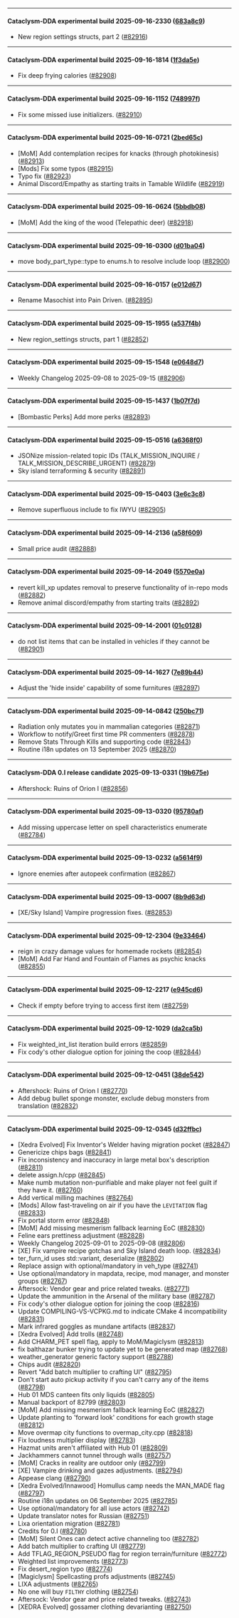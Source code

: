 
---

#### Cataclysm-DDA experimental build 2025-09-16-2330 ([683a8c9](https://github.com/CleverRaven/Cataclysm-DDA/releases/tag/cdda-experimental-2025-09-16-2330))

* New region settings structs, part 2 ([#82916](https://github.com/CleverRaven/Cataclysm-DDA/pull/82916))

---

#### Cataclysm-DDA experimental build 2025-09-16-1814 ([1f3da5e](https://github.com/CleverRaven/Cataclysm-DDA/releases/tag/cdda-experimental-2025-09-16-1814))

* Fix deep frying calories ([#82908](https://github.com/CleverRaven/Cataclysm-DDA/pull/82908))

---

#### Cataclysm-DDA experimental build 2025-09-16-1152 ([748997f](https://github.com/CleverRaven/Cataclysm-DDA/releases/tag/cdda-experimental-2025-09-16-1152))

* Fix some missed iuse initializers. ([#82910](https://github.com/CleverRaven/Cataclysm-DDA/pull/82910))

---

#### Cataclysm-DDA experimental build 2025-09-16-0721 ([2bed65c](https://github.com/CleverRaven/Cataclysm-DDA/releases/tag/cdda-experimental-2025-09-16-0721))

* [MoM] Add contemplation recipes for knacks (through photokinesis) ([#82913](https://github.com/CleverRaven/Cataclysm-DDA/pull/82913))
* [Mods] Fix some typos ([#82915](https://github.com/CleverRaven/Cataclysm-DDA/pull/82915))
* Typo fix ([#82923](https://github.com/CleverRaven/Cataclysm-DDA/pull/82923))
* Animal Discord/Empathy as starting traits in Tamable Wildlife ([#82919](https://github.com/CleverRaven/Cataclysm-DDA/pull/82919))

---

#### Cataclysm-DDA experimental build 2025-09-16-0624 ([5bbdb08](https://github.com/CleverRaven/Cataclysm-DDA/releases/tag/cdda-experimental-2025-09-16-0624))

* [MoM] Add the king of the wood (Telepathic deer) ([#82918](https://github.com/CleverRaven/Cataclysm-DDA/pull/82918))

---

#### Cataclysm-DDA experimental build 2025-09-16-0300 ([d01ba04](https://github.com/CleverRaven/Cataclysm-DDA/releases/tag/cdda-experimental-2025-09-16-0300))

* move body_part_type::type to enums.h to resolve include loop ([#82900](https://github.com/CleverRaven/Cataclysm-DDA/pull/82900))

---

#### Cataclysm-DDA experimental build 2025-09-16-0157 ([e012d67](https://github.com/CleverRaven/Cataclysm-DDA/releases/tag/cdda-experimental-2025-09-16-0157))

* Rename Masochist into Pain Driven. ([#82895](https://github.com/CleverRaven/Cataclysm-DDA/pull/82895))

---

#### Cataclysm-DDA experimental build 2025-09-15-1955 ([a537f4b](https://github.com/CleverRaven/Cataclysm-DDA/releases/tag/cdda-experimental-2025-09-15-1955))

* New region_settings structs, part 1 ([#82852](https://github.com/CleverRaven/Cataclysm-DDA/pull/82852))

---

#### Cataclysm-DDA experimental build 2025-09-15-1548 ([e0648d7](https://github.com/CleverRaven/Cataclysm-DDA/releases/tag/cdda-experimental-2025-09-15-1548))

* Weekly Changelog 2025-09-08 to 2025-09-15 ([#82906](https://github.com/CleverRaven/Cataclysm-DDA/pull/82906))

---

#### Cataclysm-DDA experimental build 2025-09-15-1437 ([1b07f7d](https://github.com/CleverRaven/Cataclysm-DDA/releases/tag/cdda-experimental-2025-09-15-1437))

* [Bombastic Perks] Add more perks ([#82893](https://github.com/CleverRaven/Cataclysm-DDA/pull/82893))

---

#### Cataclysm-DDA experimental build 2025-09-15-0516 ([a6368f0](https://github.com/CleverRaven/Cataclysm-DDA/releases/tag/cdda-experimental-2025-09-15-0516))

* JSONize mission-related topic IDs (TALK_MISSION_INQUIRE / TALK_MISSION_DESCRIBE_URGENT) ([#82879](https://github.com/CleverRaven/Cataclysm-DDA/pull/82879))
* Sky island terraforming & security ([#82891](https://github.com/CleverRaven/Cataclysm-DDA/pull/82891))

---

#### Cataclysm-DDA experimental build 2025-09-15-0403 ([3e6c3c8](https://github.com/CleverRaven/Cataclysm-DDA/releases/tag/cdda-experimental-2025-09-15-0403))

* Remove superfluous include to fix IWYU ([#82905](https://github.com/CleverRaven/Cataclysm-DDA/pull/82905))

---

#### Cataclysm-DDA experimental build 2025-09-14-2136 ([a58f609](https://github.com/CleverRaven/Cataclysm-DDA/releases/tag/cdda-experimental-2025-09-14-2136))

* Small price audit ([#82888](https://github.com/CleverRaven/Cataclysm-DDA/pull/82888))

---

#### Cataclysm-DDA experimental build 2025-09-14-2049 ([5570e0a](https://github.com/CleverRaven/Cataclysm-DDA/releases/tag/cdda-experimental-2025-09-14-2049))

* revert kill_xp updates removal to preserve functionality of in-repo mods ([#82882](https://github.com/CleverRaven/Cataclysm-DDA/pull/82882))
* Remove animal discord/empathy from starting traits ([#82892](https://github.com/CleverRaven/Cataclysm-DDA/pull/82892))

---

#### Cataclysm-DDA experimental build 2025-09-14-2001 ([01c0128](https://github.com/CleverRaven/Cataclysm-DDA/releases/tag/cdda-experimental-2025-09-14-2001))

* do not list items that can be installed in vehicles if they cannot be ([#82901](https://github.com/CleverRaven/Cataclysm-DDA/pull/82901))

---

#### Cataclysm-DDA experimental build 2025-09-14-1627 ([7e89b44](https://github.com/CleverRaven/Cataclysm-DDA/releases/tag/cdda-experimental-2025-09-14-1627))

* Adjust the 'hide inside' capability of some furnitures ([#82897](https://github.com/CleverRaven/Cataclysm-DDA/pull/82897))

---

#### Cataclysm-DDA experimental build 2025-09-14-0842 ([250bc71](https://github.com/CleverRaven/Cataclysm-DDA/releases/tag/cdda-experimental-2025-09-14-0842))

* Radiation only mutates you in mammalian categories ([#82871](https://github.com/CleverRaven/Cataclysm-DDA/pull/82871))
* Workflow to notify/Greet first time PR commenters ([#82878](https://github.com/CleverRaven/Cataclysm-DDA/pull/82878))
* Remove Stats Through Kills and supporting code ([#82843](https://github.com/CleverRaven/Cataclysm-DDA/pull/82843))
* Routine i18n updates on 13 September 2025 ([#82870](https://github.com/CleverRaven/Cataclysm-DDA/pull/82870))

---

#### Cataclysm-DDA 0.I release candidate 2025-09-13-0331 ([19b675e](https://github.com/CleverRaven/Cataclysm-DDA/releases/tag/cdda-0.I-2025-09-13-0331))

* Aftershock: Ruins of Orion I ([#82856](https://github.com/CleverRaven/Cataclysm-DDA/pull/82856))

---

#### Cataclysm-DDA experimental build 2025-09-13-0320 ([95780af](https://github.com/CleverRaven/Cataclysm-DDA/releases/tag/cdda-experimental-2025-09-13-0320))

* Add missing uppercase letter on spell characteristics enumerate ([#82784](https://github.com/CleverRaven/Cataclysm-DDA/pull/82784))

---

#### Cataclysm-DDA experimental build 2025-09-13-0232 ([a5614f9](https://github.com/CleverRaven/Cataclysm-DDA/releases/tag/cdda-experimental-2025-09-13-0232))

* Ignore enemies after autopeek confirmation ([#82867](https://github.com/CleverRaven/Cataclysm-DDA/pull/82867))

---

#### Cataclysm-DDA experimental build 2025-09-13-0007 ([8b9d63d](https://github.com/CleverRaven/Cataclysm-DDA/releases/tag/cdda-experimental-2025-09-13-0007))

* [XE/Sky Island] Vampire progression fixes. ([#82853](https://github.com/CleverRaven/Cataclysm-DDA/pull/82853))

---

#### Cataclysm-DDA experimental build 2025-09-12-2304 ([9e33464](https://github.com/CleverRaven/Cataclysm-DDA/releases/tag/cdda-experimental-2025-09-12-2304))

* reign in crazy damage values for homemade rockets ([#82854](https://github.com/CleverRaven/Cataclysm-DDA/pull/82854))
* [MoM] Add Far Hand and Fountain of Flames as psychic knacks ([#82855](https://github.com/CleverRaven/Cataclysm-DDA/pull/82855))

---

#### Cataclysm-DDA experimental build 2025-09-12-2217 ([e945cd6](https://github.com/CleverRaven/Cataclysm-DDA/releases/tag/cdda-experimental-2025-09-12-2217))

* Check if empty before trying to access first item ([#82759](https://github.com/CleverRaven/Cataclysm-DDA/pull/82759))

---

#### Cataclysm-DDA experimental build 2025-09-12-1029 ([da2ca5b](https://github.com/CleverRaven/Cataclysm-DDA/releases/tag/cdda-experimental-2025-09-12-1029))

* Fix weighted_int_list iteration build errors ([#82859](https://github.com/CleverRaven/Cataclysm-DDA/pull/82859))
* Fix cody's other dialogue option for joining the coop ([#82844](https://github.com/CleverRaven/Cataclysm-DDA/pull/82844))

---

#### Cataclysm-DDA experimental build 2025-09-12-0451 ([38de542](https://github.com/CleverRaven/Cataclysm-DDA/releases/tag/cdda-experimental-2025-09-12-0451))

* Aftershock: Ruins of Orion I ([#82770](https://github.com/CleverRaven/Cataclysm-DDA/pull/82770))
* Add debug bullet sponge monster, exclude debug monsters from translation ([#82832](https://github.com/CleverRaven/Cataclysm-DDA/pull/82832))

---

#### Cataclysm-DDA experimental build 2025-09-12-0345 ([d32ffbc](https://github.com/CleverRaven/Cataclysm-DDA/releases/tag/cdda-experimental-2025-09-12-0345))

* [Xedra Evolved] Fix Inventor's Welder having migration pocket ([#82847](https://github.com/CleverRaven/Cataclysm-DDA/pull/82847))
* Genericize chips bags ([#82841](https://github.com/CleverRaven/Cataclysm-DDA/pull/82841))
* Fix inconsistency and inaccuracy in large metal box's description ([#82811](https://github.com/CleverRaven/Cataclysm-DDA/pull/82811))
* delete assign.h/cpp ([#82845](https://github.com/CleverRaven/Cataclysm-DDA/pull/82845))
* Make numb mutation non-purifiable and make player not feel guilt if they have it. ([#82760](https://github.com/CleverRaven/Cataclysm-DDA/pull/82760))
* Add vertical milling machines ([#82764](https://github.com/CleverRaven/Cataclysm-DDA/pull/82764))
* [Mods] Allow fast-traveling on air if you have the `LEVITATION` flag ([#82833](https://github.com/CleverRaven/Cataclysm-DDA/pull/82833))
* Fix portal storm error ([#82848](https://github.com/CleverRaven/Cataclysm-DDA/pull/82848))
* [MoM] Add missing mesmerism fallback learning EoC ([#82830](https://github.com/CleverRaven/Cataclysm-DDA/pull/82830))
* Feline ears prettiness adjustment ([#82828](https://github.com/CleverRaven/Cataclysm-DDA/pull/82828))
* Weekly Changelog 2025-09-01 to 2025-09-08 ([#82806](https://github.com/CleverRaven/Cataclysm-DDA/pull/82806))
* [XE] Fix vampire recipe gotchas and Sky Island death loop. ([#82834](https://github.com/CleverRaven/Cataclysm-DDA/pull/82834))
* ter_furn_id uses std::variant, deserialize ([#82802](https://github.com/CleverRaven/Cataclysm-DDA/pull/82802))
* Replace assign with optional/mandatory in veh_type ([#82741](https://github.com/CleverRaven/Cataclysm-DDA/pull/82741))
* Use optional/mandatory in mapdata, recipe, mod manager, and monster groups ([#82767](https://github.com/CleverRaven/Cataclysm-DDA/pull/82767))
* Aftersock: Vendor gear and price related tweaks. ([#82771](https://github.com/CleverRaven/Cataclysm-DDA/pull/82771))
* Update the ammunition in the Arsenal of the military base ([#82787](https://github.com/CleverRaven/Cataclysm-DDA/pull/82787))
* Fix cody's other dialogue option for joining the coop ([#82816](https://github.com/CleverRaven/Cataclysm-DDA/pull/82816))
* Update COMPILING-VS-VCPKG.md to indicate CMake 4 incompatibility ([#82831](https://github.com/CleverRaven/Cataclysm-DDA/pull/82831))
* Mark infrared goggles as mundane artifacts ([#82837](https://github.com/CleverRaven/Cataclysm-DDA/pull/82837))
* [Xedra Evolved] Add trolls ([#82748](https://github.com/CleverRaven/Cataclysm-DDA/pull/82748))
* Add CHARM_PET spell flag, apply to MoM/Magiclysm ([#82813](https://github.com/CleverRaven/Cataclysm-DDA/pull/82813))
* fix balthazar bunker trying to update yet to be generated map ([#82768](https://github.com/CleverRaven/Cataclysm-DDA/pull/82768))
* weather_generator generic factory support ([#82788](https://github.com/CleverRaven/Cataclysm-DDA/pull/82788))
* Chips audit ([#82820](https://github.com/CleverRaven/Cataclysm-DDA/pull/82820))
* Revert "Add batch multiplier to crafting UI" ([#82795](https://github.com/CleverRaven/Cataclysm-DDA/pull/82795))
* Don't start auto pickup activity if you can't carry any of the items ([#82798](https://github.com/CleverRaven/Cataclysm-DDA/pull/82798))
* Hub 01 MDS canteen fits only liquids ([#82805](https://github.com/CleverRaven/Cataclysm-DDA/pull/82805))
* Manual backport of 82799 ([#82803](https://github.com/CleverRaven/Cataclysm-DDA/pull/82803))
* [MoM] Add missing mesmerism fallback learning EoC ([#82827](https://github.com/CleverRaven/Cataclysm-DDA/pull/82827))
* Update planting to 'forward look' conditions for each growth stage ([#82812](https://github.com/CleverRaven/Cataclysm-DDA/pull/82812))
* Move overmap city functions to overmap_city.cpp ([#82818](https://github.com/CleverRaven/Cataclysm-DDA/pull/82818))
* Fix loudness multiplier display ([#82783](https://github.com/CleverRaven/Cataclysm-DDA/pull/82783))
* Hazmat units aren't affiliated with Hub 01 ([#82809](https://github.com/CleverRaven/Cataclysm-DDA/pull/82809))
* Jackhammers cannot tunnel through walls ([#82757](https://github.com/CleverRaven/Cataclysm-DDA/pull/82757))
* [MoM] Cracks in reality are outdoor only ([#82799](https://github.com/CleverRaven/Cataclysm-DDA/pull/82799))
* [XE] Vampire drinking and gazes adjustments. ([#82794](https://github.com/CleverRaven/Cataclysm-DDA/pull/82794))
* Appease clang ([#82790](https://github.com/CleverRaven/Cataclysm-DDA/pull/82790))
* [Xedra Evolved/Innawood] Homullus camp needs the MAN_MADE flag ([#82797](https://github.com/CleverRaven/Cataclysm-DDA/pull/82797))
* Routine i18n updates on 06 September 2025 ([#82785](https://github.com/CleverRaven/Cataclysm-DDA/pull/82785))
* Use optional/mandatory for all iuse actors ([#82742](https://github.com/CleverRaven/Cataclysm-DDA/pull/82742))
* Update translator notes for Russian ([#82751](https://github.com/CleverRaven/Cataclysm-DDA/pull/82751))
* Lixa orientation migration ([#82781](https://github.com/CleverRaven/Cataclysm-DDA/pull/82781))
* Credits for 0.I ([#82780](https://github.com/CleverRaven/Cataclysm-DDA/pull/82780))
* [MoM] Silent Ones can detect active channeling too ([#82782](https://github.com/CleverRaven/Cataclysm-DDA/pull/82782))
* Add batch multiplier to crafting UI ([#82779](https://github.com/CleverRaven/Cataclysm-DDA/pull/82779))
* Add TFLAG_REGION_PSEUDO flag for region terrain/furniture ([#82772](https://github.com/CleverRaven/Cataclysm-DDA/pull/82772))
* Weighted list improvements ([#82773](https://github.com/CleverRaven/Cataclysm-DDA/pull/82773))
* Fix desert_region typo ([#82774](https://github.com/CleverRaven/Cataclysm-DDA/pull/82774))
* [Magiclysm] Spellcasting profs adjustments ([#82745](https://github.com/CleverRaven/Cataclysm-DDA/pull/82745))
* LIXA adjustments ([#82765](https://github.com/CleverRaven/Cataclysm-DDA/pull/82765))
* No one will buy `FILTHY` clothing ([#82754](https://github.com/CleverRaven/Cataclysm-DDA/pull/82754))
* Aftersock: Vendor gear and price related tweaks. ([#82743](https://github.com/CleverRaven/Cataclysm-DDA/pull/82743))
* [XEDRA Evolved] gossamer clothing devarianting ([#82750](https://github.com/CleverRaven/Cataclysm-DDA/pull/82750))
